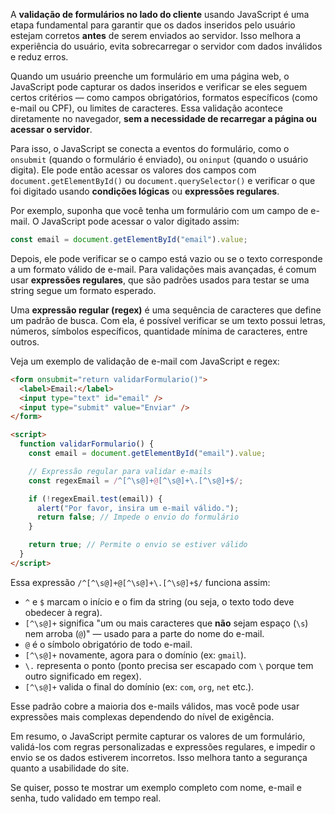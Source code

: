 A **validação de formulários no lado do cliente** usando JavaScript é uma etapa fundamental para garantir que os dados inseridos pelo usuário estejam corretos **antes** de serem enviados ao servidor. Isso melhora a experiência do usuário, evita sobrecarregar o servidor com dados inválidos e reduz erros.

Quando um usuário preenche um formulário em uma página web, o JavaScript pode capturar os dados inseridos e verificar se eles seguem certos critérios — como campos obrigatórios, formatos específicos (como e-mail ou CPF), ou limites de caracteres. Essa validação acontece diretamente no navegador, **sem a necessidade de recarregar a página ou acessar o servidor**.

Para isso, o JavaScript se conecta a eventos do formulário, como o `onsubmit` (quando o formulário é enviado), ou `oninput` (quando o usuário digita). Ele pode então acessar os valores dos campos com `document.getElementById()` ou `document.querySelector()` e verificar o que foi digitado usando **condições lógicas** ou **expressões regulares**.

Por exemplo, suponha que você tenha um formulário com um campo de e-mail. O JavaScript pode acessar o valor digitado assim:

```javascript
const email = document.getElementById("email").value;
```

Depois, ele pode verificar se o campo está vazio ou se o texto corresponde a um formato válido de e-mail. Para validações mais avançadas, é comum usar **expressões regulares**, que são padrões usados para testar se uma string segue um formato esperado.

Uma **expressão regular (regex)** é uma sequência de caracteres que define um padrão de busca. Com ela, é possível verificar se um texto possui letras, números, símbolos específicos, quantidade mínima de caracteres, entre outros.

Veja um exemplo de validação de e-mail com JavaScript e regex:

```html
<form onsubmit="return validarFormulario()">
  <label>Email:</label>
  <input type="text" id="email" />
  <input type="submit" value="Enviar" />
</form>

<script>
  function validarFormulario() {
    const email = document.getElementById("email").value;

    // Expressão regular para validar e-mails
    const regexEmail = /^[^\s@]+@[^\s@]+\.[^\s@]+$/;

    if (!regexEmail.test(email)) {
      alert("Por favor, insira um e-mail válido.");
      return false; // Impede o envio do formulário
    }

    return true; // Permite o envio se estiver válido
  }
</script>
```

Essa expressão `/^[^\s@]+@[^\s@]+\.[^\s@]+$/` funciona assim:

* `^` e `$` marcam o início e o fim da string (ou seja, o texto todo deve obedecer à regra).
* `[^\s@]+` significa "um ou mais caracteres que **não** sejam espaço (`\s`) nem arroba (`@`)" — usado para a parte do nome do e-mail.
* `@` é o símbolo obrigatório de todo e-mail.
* `[^\s@]+` novamente, agora para o domínio (ex: `gmail`).
* `\.` representa o ponto (ponto precisa ser escapado com `\` porque tem outro significado em regex).
* `[^\s@]+` valida o final do domínio (ex: `com`, `org`, `net` etc.).

Esse padrão cobre a maioria dos e-mails válidos, mas você pode usar expressões mais complexas dependendo do nível de exigência.

Em resumo, o JavaScript permite capturar os valores de um formulário, validá-los com regras personalizadas e expressões regulares, e impedir o envio se os dados estiverem incorretos. Isso melhora tanto a segurança quanto a usabilidade do site.

Se quiser, posso te mostrar um exemplo completo com nome, e-mail e senha, tudo validado em tempo real.
